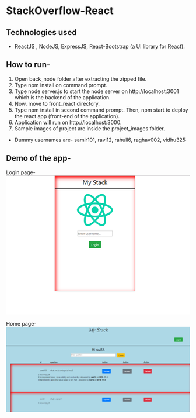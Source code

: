 # StackOverflow-React

## Technologies used
- ReactJS , NodeJS, ExpressJS, React-Bootstrap (a UI library for React). 

## How to run-

1. Open back_node folder after extracting the zipped file.
2. Type npm install on command prompt.
3. Type node server.js to start the node server on http://localhost:3001 which is the backend of the application.
4. Now, move to front_react directory. 
5. Type npm install in second command prompt. Then, npm start to deploy the react app (front-end of the application). 
6. Application will run on http://localhost:3000.
7. Sample images of project are inside the project_images folder.

- Dummy usernames are- samir101, ravi12, rahull6, raghav002, vidhu325

## Demo of the app-
Login page-
<img src="https://github.com/rahul2412/StackOverflow-React/blob/master/project_images/login.PNG" alt="Demo of application"/>

Home page-
<img src="https://github.com/rahul2412/StackOverflow-React/blob/master/project_images/home.PNG" alt="Demo of application"/>

